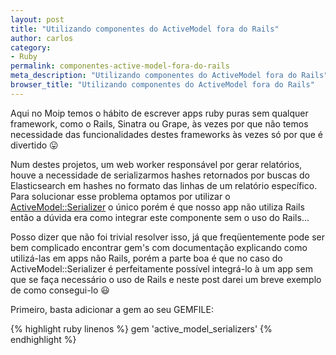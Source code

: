 ```yaml
---
layout: post
title: "Utilizando componentes do ActiveModel fora do Rails"
author: carlos
category:
- Ruby
permalink: componentes-active-model-fora-do-rails
meta_description: "Utilizando componentes do ActiveModel fora do Rails"
browser_title: "Utilizando componentes do ActiveModel fora do Rails"
---
```


Aqui no Moip temos o hábito de escrever apps ruby puras sem qualquer framework, como o Rails, Sinatra ou Grape, às vezes por que não temos necessidade das funcionalidades destes frameworks às vezes só por que é divertido :stuck_out_tongue:

Num destes projetos, um web worker responsável por gerar relatórios, houve a necessidade de serializarmos hashes retornados por buscas do Elasticsearch em hashes no formato das linhas de um relatório específico. Para solucionar esse problema optamos por utilizar o [ActiveModel::Serializer](https://github.com/rails-api/active_model_serializers) o único porém é que nosso app não utiliza Rails então a dúvida era como integrar este componente sem o uso do Rails...

Posso dizer que não foi trivial resolver isso, já que freqüentemente pode ser bem complicado encontrar gem's com documentação explicando como utilizá-las em apps não Rails, porém a parte boa é que no caso do ActiveModel::Serializer é perfeitamente possível integrá-lo à um app sem que se faça necessário o uso de Rails e neste post darei um breve exemplo de como consegui-lo :smiley:

Primeiro, basta adicionar a gem ao seu GEMFILE:

{% highlight ruby linenos %}
gem 'active_model_serializers'
{% endhighlight %}